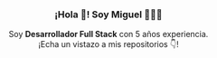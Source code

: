 <p align="center" width="300">
   <!-- <img align="center" width="200" src="https://avatars.githubusercontent.com/u/55456507?s=400&u=6f85cec8472b56f28680969bb3f40ee325ff3e58&v=4" /> --!>
   <h3 align="center">¡Hola 👋! Soy Miguel 👨🏻‍💻</h3>
</p>
<p align="center">Soy <strong>Desarrollador Full Stack</strong> con 5 años experiencia. <br />¡Echa un vistazo a mis repositorios 👇!</p>

<!--<p align="center" width="300">
  <img align="center" src="https://github-readme-stats.vercel.app/api/top-langs/?username=migudevelop&layout=compact&theme=tokyonight" />
</p>-->
